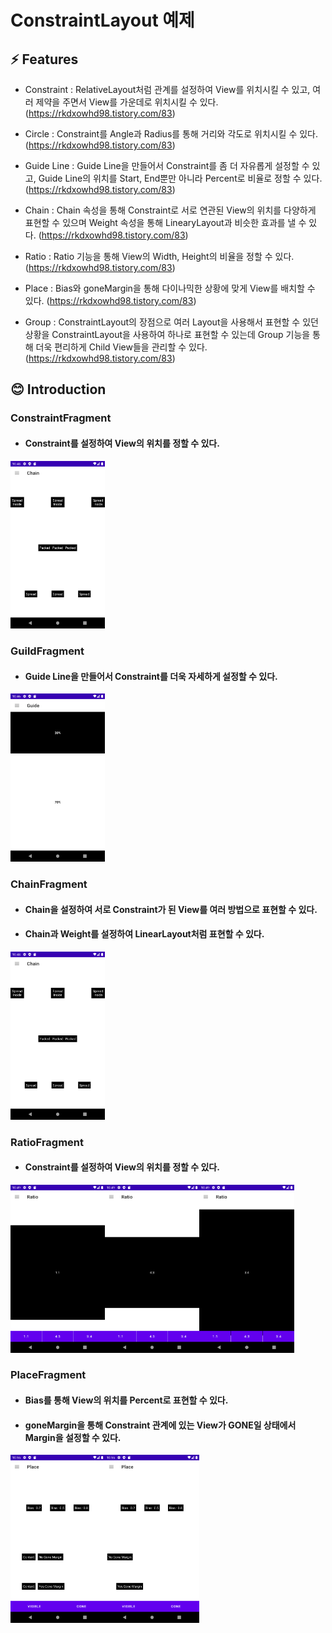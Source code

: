 # ConstraintLayout 예제

## ⚡ Features
* Constraint : RelativeLayout처럼 관계를 설정하여 View를 위치시킬 수 있고, 여러 제약을 주면서 View를 가운데로 위치시킬 수 있다.(https://rkdxowhd98.tistory.com/83)

* Circle : Constraint를 Angle과 Radius를 통해 거리와 각도로 위치시킬 수 있다. (https://rkdxowhd98.tistory.com/83)

* Guide Line : Guide Line을 만들어서 Constraint를 좀 더 자유롭게 설정할 수 있고, Guide Line의 위치를 Start, End뿐만 아니라 Percent로 비율로 정할 수 있다. (https://rkdxowhd98.tistory.com/83)

* Chain : Chain 속성을 통해 Constraint로 서로 연관된 View의 위치를 다양하게 표현할 수 있으며 Weight 속성을 통해 LinearyLayout과 비슷한 효과를 낼 수 있다. (https://rkdxowhd98.tistory.com/83)

* Ratio : Ratio 기능을 통해 View의 Width, Height의 비율을 정할 수 있다. (https://rkdxowhd98.tistory.com/83)

* Place : Bias와 goneMargin을 통해 다이나믹한 상황에 맞게 View를 배치할 수 있다. (https://rkdxowhd98.tistory.com/83)

* Group : ConstraintLayout의 장점으로 여러 Layout을 사용해서 표현할 수 있던 상황을 ConstraintLayout을 사용하여 하나로 표현할 수 있는데 Group 기능을 통해 더욱 편리하게 Child View들을 관리할 수 있다. (https://rkdxowhd98.tistory.com/83)

## 😊 Introduction
### ConstraintFragment
* #### Constraint를 설정하여 View의 위치를 정할 수 있다.
<img src="./readme/ChainFragment1.png" alt="ChainFragment1" width="30%">

### GuildFragment
* #### Guide Line을 만들어서 Constraint를 더욱 자세하게 설정할 수 있다.
<img src="./readme/GuidFragment1.png" alt="GuidFragment1" width="30%">

### ChainFragment
* #### Chain을 설정하여 서로 Constraint가 된 View를 여러 방법으로 표현할 수 있다.
* #### Chain과 Weight를 설정하여 LinearLayout처럼 표현할 수 있다.
<img src="./readme/ChainFragment1.png" alt="ChainFragment1" width="30%">

### RatioFragment
* #### Constraint를 설정하여 View의 위치를 정할 수 있다.
<img src="./readme/RatioFragment1.png" alt="RatioFragment1" width="30%"><img src="./readme/RatioFragment2.png" alt="RatioFragment2" width="30%"><img src="./readme/RatioFragment3.png" alt="RatioFragment3" width="30%">

### PlaceFragment
* #### Bias를 통해 View의 위치를 Percent로 표현할 수 있다.
* #### goneMargin을 통해 Constraint 관계에 있는 View가 GONE일 상태에서 Margin을 설정할 수 있다.
<img src="./readme/PlaceFragment1.png" alt="PlaceFragment1" width="30%"><img src="./readme/PlaceFragment2.png" alt="PlaceFragment2" width="30%">
